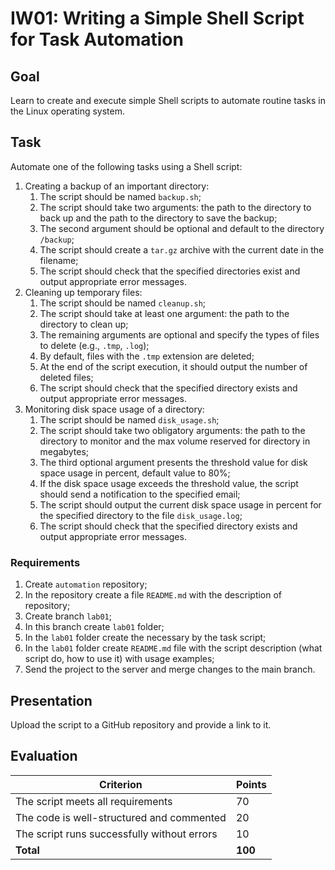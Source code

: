 # IW01: Writing a Simple Shell Script for Task Automation

## Goal

Learn to create and execute simple Shell scripts to automate routine tasks in the Linux operating system.

## Task

Automate one of the following tasks using a Shell script:

1. Creating a backup of an important directory:
   1. The script should be named `backup.sh`;
   2. The script should take two arguments: the path to the directory to back up and the path to the directory to save the backup;
   3. The second argument should be optional and default to the directory `/backup`;
   4. The script should create a `tar.gz` archive with the current date in the filename;
   5. The script should check that the specified directories exist and output appropriate error messages.
2. Cleaning up temporary files:
   1. The script should be named `cleanup.sh`;
   2. The script should take at least one argument: the path to the directory to clean up;
   3. The remaining arguments are optional and specify the types of files to delete (e.g., `.tmp`, `.log`);
   4. By default, files with the `.tmp` extension are deleted;
   5. At the end of the script execution, it should output the number of deleted files;
   6. The script should check that the specified directory exists and output appropriate error messages.
3. Monitoring disk space usage of a directory:
   1. The script should be named `disk_usage.sh`;
   2. The script should take two obligatory arguments: the path to the directory to monitor and the max volume reserved for directory in megabytes;
   3. The third optional argument presents the threshold value for disk space usage in percent, default value to 80%;
   4. If the disk space usage exceeds the threshold value, the script should send a notification to the specified email;
   5. The script should output the current disk space usage in percent for the specified directory to the file `disk_usage.log`;
   6. The script should check that the specified directory exists and output appropriate error messages.

### Requirements

1. Create `automation` repository;
2. In the repository create a file `README.md` with the description of repository;
3. Create branch `lab01`;
4. In this branch create `lab01` folder;
5. In the `lab01` folder create the necessary by the task script;
6. In the `lab01` folder create `README.md` file with the script description (what script do, how to use it) with usage examples;
7. Send the project to the server and merge changes to the main branch.

## Presentation

Upload the script to a GitHub repository and provide a link to it.

## Evaluation

| Criterion                                   | Points  |
| ------------------------------------------- | ------- |
| The script meets all requirements           | 70      |
| The code is well-structured and commented   | 20      |
| The script runs successfully without errors | 10      |
| **Total**                                   | **100** |
